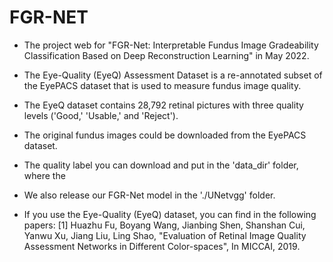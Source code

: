 # FGR-NET

- The project web for "FGR-Net: Interpretable Fundus Image Gradeability Classification Based on Deep Reconstruction Learning" in May 2022.

- The Eye-Quality (EyeQ) Assessment Dataset is a re-annotated subset of the EyePACS dataset that is used to measure fundus image quality.


- The EyeQ dataset contains 28,792 retinal pictures with three quality levels ('Good,' 'Usable,' and 'Reject'). 


- The original fundus images could be downloaded from the EyePACS dataset.
- The quality label you can download  and put in the 'data_dir' folder, where the 

-  We also release our FGR-Net model in the './UNetvgg' folder.

- If you use the Eye-Quality (EyeQ) dataset, you can find in the following papers:
[1] Huazhu Fu, Boyang Wang, Jianbing Shen, Shanshan Cui, Yanwu Xu, Jiang Liu, Ling Shao, "Evaluation of Retinal Image Quality Assessment Networks in Different Color-spaces", In MICCAI, 2019. 
